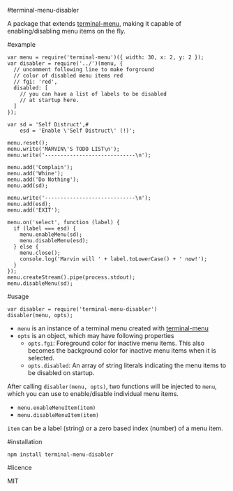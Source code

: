 #terminal-menu-disabler

A package that extends [terminal-menu](https://www.npmjs.com/package/terminal-menu), making it capable of enabling/disabling menu items on the fly.

#example

```
var menu = require('terminal-menu')({ width: 30, x: 2, y: 2 });
var disabler = require('../')(menu, {
  // uncomment following line to make forground
  // color of disabled menu items red
  // fgi: 'red',
  disabled: [
    // you can have a list of labels to be disabled
    // at startup here.
  ]
});

var sd = 'Self Distruct',#
    esd = 'Enable \'Self Distruct\' (!)';

menu.reset();
menu.write('MARVIN\'S TODO LIST\n');
menu.write('-----------------------------\n');

menu.add('Complain');
menu.add('Whine');
menu.add('Do Nothing');
menu.add(sd);

menu.write('-----------------------------\n');
menu.add(esd);
menu.add('EXIT');

menu.on('select', function (label) {
  if (label === esd) {
    menu.enableMenu(sd);
    menu.disableMenu(esd);
  } else {
    menu.close();
    console.log('Marvin will ' + label.toLowerCase() + ' now!');
  }
});
menu.createStream().pipe(process.stdout);
menu.disableMenu(sd);
```

#usage

```
var disabler = require('terminal-menu-disabler')
disabler(menu, opts);
```

- `menu` is an instance of a terminal menu created with [terminal-menu](https://www.npmjs.com/package/terminal-menu)
- `opts` is an object, which may have following properties
    - `opts.fgi`: Foreground color for inactive menu items. This also becomes the background color for inactive menu items when it is selected.
    - `opts.disabled`: An array of string literals indicating the menu items to be disabled on startup.
    
After calling `disabler(menu, opts)`, two functions will be injected to `menu`, which you can use to enable/disable individual menu items.

- `menu.enableMenuItem(item)`
- `menu.disableMenuItem(item)`

`item` can be a label (string) or a zero based index (number) of a menu item.
    
#installation

```
npm install terminal-menu-disabler
```

#licence

MIT